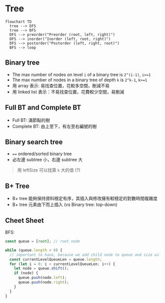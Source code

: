 # Tree

```mermaid
flowchart TD
  tree --> DFS
  tree --> BFS
  DFS --> preorder("Preorder (root, left, right)")
  DFS --> inorder("Inorder (left, root, right)")
  DFS --> postorder("Postorder (left, right, root)")
  BFS --> loop
```

## Binary tree

- The max number of nodes on level `i` of a binary tree is `2^(i-1)`, `i>=1`
- The max number of nodes in a binary tree of depth `k` is `2^k-1`, `k>=1`
- 用 array 表示: 易找查位置，花較多空間，刪減不易
- 用 linked list 表示：不易找查位置，花費較少空間，易刪減

## Full BT and Complete BT

- Full BT: 滿節點的樹
- Complete BT: 由上至下，有左至右編號的樹

## Binary search tree

- `==` ordered/sorted binary tree
- 必左邊 subtree 小，右邊 subtree 大

> 用 leftSize 可以找第 `k` 大的值 (?)

## B+ Tree

- B+ tree 能夠保持資料穩定有序，其插入與修改擁有較穩定的對數時間複雜度
- B+ tree 元素由下而上插入 (vs Binary tree: top-down)

## Cheet Sheet

BFS:

```javascript
const queue = [root]; // root node

while (queue.length > 0) {
  // important to have, because we add child node to queue and size will be changed
  const currentLevelQueueLen = queue.length;
  for (let i = 0; i < currentLevelQueueLen; i++) {
    let node = queue.shift();
    if (node) {
      queue.push(node.left);
      queue.push(node.right);
    }
  }
}
```
